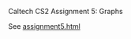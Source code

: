 Caltech CS2 Assignment 5: Graphs

See [assignment5.html](http://htmlpreview.github.io/?https://github.com/caltechcs2/spanning_tree/blob/master/assignment5.html)
